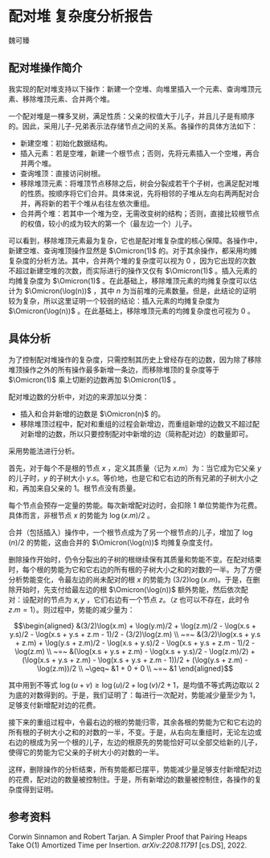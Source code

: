 # 配对堆 复杂度分析报告

魏可臻

## 配对堆操作简介

我实现的配对堆支持以下操作：新建一个空堆、向堆里插入一个元素、查询堆顶元素、移除堆顶元素、合并两个堆。

一个配对堆是一棵多叉树，满足性质：父亲的权值大于儿子，并且儿子是有顺序的。因此，采用儿子-兄弟表示法存储节点之间的关系。各操作的具体方法如下：

- 新建空堆：初始化数据结构。
- 插入元素：若是空堆，新建一个根节点；否则，先将元素插入一个空堆，再合并两个堆。
- 查询堆顶：直接访问树根。
- 移除堆顶元素：将堆顶节点移除之后，树会分裂成若干个子树，也满足配对堆的性质。按顺序将它们合并。具体来说，先将相邻的子堆从左向右两两配对合并，再将新的若干个堆从右往左依次重组。
- 合并两个堆：若其中一个堆为空，无需改变树的结构；否则，直接比较根节点的权值，较小的成为较大的第一个（最左边一个）儿子。

可以看到，移除堆顶元素最为复杂，它也是配对堆复杂度的核心保障。各操作中，新建空堆、查询堆顶操作显然是 $\Omicron(1)$ 的。对于其余操作，都采用均摊复杂度的分析方法。其中，合并两个堆的复杂度可以视为 $0$ ，因为它出现的次数不超过新建空堆的次数，而实际进行的操作又仅有 $\Omicron(1)$ 。插入元素的均摊复杂度为 $\Omicron(1)$ 。在此基础上，移除堆顶元素的均摊复杂度可以估计为 $\Omicron(\log(n))$ ，其中 $n$ 为当前堆的元素数量。但是，此结论的证明较为复杂，所以这里证明一个较弱的结论：插入元素的均摊复杂度为 $\Omicron(\log(n))$ 。在此基础上，移除堆顶元素的均摊复杂度也可视为 $0$ 。

## 具体分析

为了控制配对堆操作的复杂度，只需控制其历史上曾经存在的边数，因为除了移除堆顶操作之外的所有操作最多新增一条边，而移除堆顶的复杂度等于 $\Omicron(1)$ 乘上切断的边数再加 $\Omicron(1)$ 。

配对堆边数的分析中，对边的来源加以分类：

- 插入和合并新增的边数是 $\Omicron(n)$ 的。
- 移除堆顶过程中，配对和重组的过程会新增边，而重组新增的边数又不超过配对新增的边数，所以只要控制配对中新增的边（简称配对边）的数量即可。

采用势能法进行分析。

首先，对于每个不是根的节点 $x$ ，定义其质量（记为 $x.m$）为：当它成为它父亲 $y$ 的儿子时，$y$ 的子树大小 $y.s$。等价地，也是它和它右边的所有兄弟的子树大小之和，再加来自父亲的 $1$。根节点没有质量。

每个节点会预存一定量的势能。每次新增配对边时，会扣除 $1$ 单位势能作为花费。具体而言，非根节点 $x$ 的势能为 $\log(x.m)/2$ 。

合并（包括插入）操作中，一个根节点成为了另一个根节点的儿子，增加了 $\log(n)/2$ 的势能，这由合并的 $\Omicron(\log(n))$ 均摊复杂度支付。

删除操作开始时，仍令分裂出的子树的根继续保有其质量和势能不变。在配对结束时，每个根的势能为它和它右边的所有根的子树大小之和的对数的一半。为了方便分析势能变化，令最左边的尚未配对的根 $x$ 的势能为 $(3/2)\log(x.m)$。于是，在删除开始时，先支付给最左边的根 $\Omicron(\log(n))$ 额外势能，然后依次配对：设配对的节点为 $x,y$ ，它们右边有一个节点 $z$。（$z$ 也可以不存在，此时令 $z.m = 1$）。则过程中，势能的减少量为：

$$\begin{aligned}
&(3/2)\log(x.m) + \log(y.m)/2 + \log(z.m)/2 - \log(x.s + y.s)/2 - \log(x.s + y.s + z.m - 1)/2 - (3/2)\log(z.m) \\
~=~ &(3/2)\log(x.s + y.s + z.m) + \log(y.s + z.m)/2 - \log(x.s + y.s)/2 - \log(x.s + y.s + z.m - 1)/2 - \log(z.m) \\
~=~ &(\log(x.s + y.s + z.m) - \log(x.s + y.s)/2 - \log(z.m)/2) + (\log(x.s + y.s + z.m) - \log(x.s + y.s + z.m - 1))/2 + (\log(y.s + z.m) - \log(z.m))/2 \\
~\geq~ &1 + 0 + 0 \\
~=~ &1
\end{aligned}$$

其中用到不等式 $\log(u + v) \geq \log(u)/2 + \log(v)/2 + 1$，是均值不等式两边取以 $2$ 为底的对数得到的。于是，我们证明了：每进行一次配对，势能减少量至少为 $1$，足够支付新增配对边的花费。

接下来的重组过程中，令最右边的根的势能归零，其余各根的势能为它和它右边的所有根的子树大小之和的对数的一半，不变。于是，从右向左重组时，无论左边或右边的根成为另一个根的儿子，左边的根原先的势能恰好可以全部交给新的儿子，使得它的势能为它父亲的子树大小的对数的一半。

这样，删除操作的分析结束，所有势能都已摆平，势能减少量足够支付新增配对边的花费，配对边的数量被控制住。于是，所有新增边的数量被控制住，各操作的复杂度得到证明。

## 参考资料

Corwin Sinnamon and Robert Tarjan. A Simpler Proof that Pairing Heaps Take O(1) Amortized Time per Insertion. _arXiv:2208.11791_ [cs.DS], 2022.

